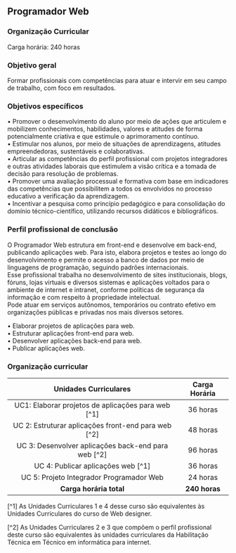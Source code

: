 ## Programador Web
### Organização Curricular

Carga horária: 240 horas

### Objetivo geral
Formar profissionais com competências para atuar e intervir em seu campo de trabalho, com foco em resultados.  

### Objetivos específicos
•	Promover o desenvolvimento do aluno por meio de ações que articulem e mobilizem conhecimentos, habilidades, valores e atitudes de forma potencialmente criativa e que estimule o aprimoramento contínuo.<br>
•	Estimular nos alunos, por meio de situações de aprendizagens, atitudes empreendedoras, sustentáveis e colaborativas.<br>
•	Articular as competências do perfil profissional com projetos integradores e outras atividades laborais que estimulem a visão crítica e a tomada de decisão para resolução de problemas.<br>
•	Promover uma avaliação processual e formativa com base em indicadores das competências que possibilitem a todos os envolvidos no processo educativo a verificação da aprendizagem.<br>
•	Incentivar a pesquisa como princípio pedagógico e para consolidação do domínio técnico-científico, utilizando recursos didáticos e bibliográficos.<br>

### Perfil profissional de conclusão
O Programador Web estrutura em front-end e desenvolve em back-end, publicando aplicações web. Para isto, elabora projetos e testes ao longo do desenvolvimento e permite o acesso a banco de dados por meio de linguagens de programação, seguindo padrões internacionais.<br>
Esse profissional trabalha no desenvolvimento de sites institucionais, blogs, fóruns, lojas virtuais e diversos sistemas e aplicações voltados para o ambiente de internet e intranet, conforme políticas de segurança da informação e com respeito à propriedade intelectual.<br>
Pode atuar em serviços autônomos, temporários ou contrato efetivo em organizações públicas e privadas nos mais diversos setores. <br>

•	Elaborar projetos de aplicações para web.<br>
•	Estruturar aplicações front-end para web.<br>
•	Desenvolver aplicações back-end para web.<br>
•	Publicar aplicações web.<br>

### Organização curricular
| Unidades Curriculares | Carga Horária |
| :---: | :---: |
| UC1: Elaborar projetos de aplicações para web [^1]	| 36 horas |
| UC 2: Estruturar aplicações front-end para web [^2]	| 48 horas |
| UC 3: Desenvolver aplicações back-end para web [^2]	| 96 horas |
| UC 4: Publicar aplicações web [^1]	| 36 horas |
| UC 5: Projeto Integrador Programador Web | 24 horas | 
| **Carga horária total**  | **240 horas**  | 

[^1] As Unidades Curriculares 1 e 4 desse curso são equivalentes às Unidades Curriculares do curso de Web designer.

[^2] As Unidades Curriculares 2 e 3 que compõem o perfil profissional deste curso são equivalentes às unidades curriculares da Habilitação Técnica em Técnico em informática para internet.



